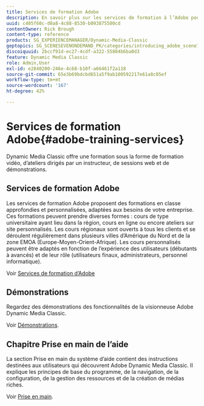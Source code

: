 ```yaml
---
title: Services de formation Adobe
description: En savoir plus sur les services de formation à l’Adobe pour Adobe Dynamic Media Classic.
uuid: c405f60c-d0a8-4c88-8530-b093875500cd
contentOwner: Rick Brough
content-type: reference
products: SG_EXPERIENCEMANAGER/Dynamic-Media-Classic
geptopics: SG_SCENESEVENONDEMAND_PK/categories/introducing_adobe_scene7
discoiquuid: 2bccf91d-ec27-4cdf-a322-55804b6ba0d3
feature: Dynamic Media Classic
role: Admin,User
exl-id: e2840200-246e-4c68-b10f-a66461f2a118
source-git-commit: 65e3b69bdcbd651a5f9ab100592217e61a8c05ef
workflow-type: tm+mt
source-wordcount: '167'
ht-degree: 42%

---
```


# Services de formation Adobe{#adobe-training-services}

Dynamic Media Classic offre une formation sous la forme de formation vidéo, d’ateliers dirigés par un instructeur, de sessions web et de démonstrations.

## Services de formation Adobe

Les services de formation Adobe proposent des formations en classe approfondies et personnalisées, adaptées aux besoins de votre entreprise. Ces formations peuvent prendre diverses formes : cours de type universitaire ayant lieu dans la région, cours en ligne ou encore ateliers sur site personnalisés. Les cours régionaux sont ouverts à tous les clients et se déroulent régulièrement dans plusieurs villes d’Amérique du Nord et de la zone EMOA (Europe-Moyen-Orient-Afrique). Les cours personnalisés peuvent être adaptés en fonction de l’expérience des utilisateurs (débutants à avancés) et de leur rôle (utilisateurs finaux, administrateurs, personnel informatique).

Voir [Services de formation d’Adobe](https://learning.adobe.com/)

## Démonstrations

Regardez des démonstrations des fonctionnalités de la visionneuse Adobe Dynamic Media Classic.

Voir [Démonstrations](https://landing.adobe.com/en/na/dynamic-media/ctir-2755/live-demos.html).

## Chapitre Prise en main de l’aide

La section Prise en main du système d’aide contient des instructions destinées aux utilisateurs qui découvrent Adobe Dynamic Media Classic. Il explique les principes de base du programme, de la navigation, de la configuration, de la gestion des ressources et de la création de médias riches.

Voir [Prise en main](dmc-platform-overview.md).
